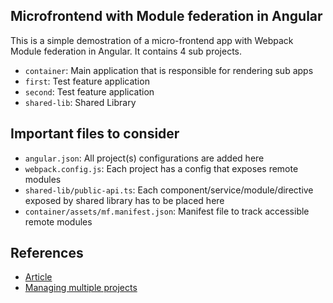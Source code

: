 ## Microfrontend with Module federation in Angular

This is a simple demostration of a micro-frontend app with Webpack Module federation in Angular. It contains 4 sub projects.

- `container`: Main application that is responsible for rendering sub apps
- `first`: Test feature application
- `second`: Test feature application
- `shared-lib`: Shared Library

## Important files to consider

- `angular.json`: All project(s) configurations are added here
- `webpack.config.js`: Each project has a config that exposes remote modules
- `shared-lib/public-api.ts`: Each component/service/module/directive exposed by shared library has to be placed here
- `container/assets/mf.manifest.json`: Manifest file to track accessible remote modules

## References

- [Article](https://www.angulararchitects.io/blog/the-microfrontend-revolution-part-2-module-federation-with-angular/)
- [Managing multiple projects](https://angular.io/guide/file-structure)

